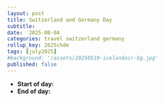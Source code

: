 ```yaml
---
layout: post
title: Switzerland and Germany Day 
subtitle: 
date:  2025-08-04
categories: travel switzerland germany
rollup_key: 2025chde
tags: [july2025]
#background: '/assets/20250519-icelandair-bg.jpg'
published: false
---
```


- **Start of day:** 
- **End of day:** 


